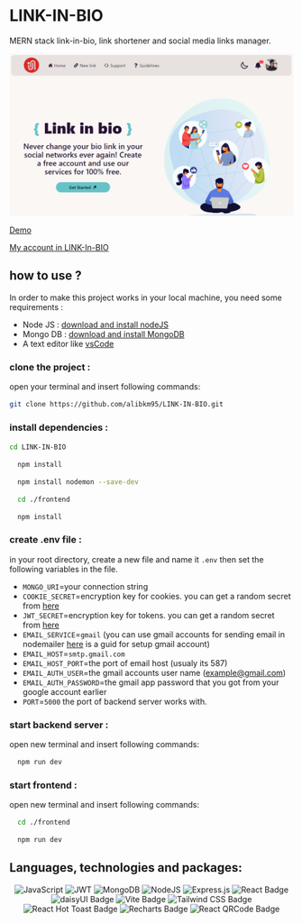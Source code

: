 # LINK-IN-BIO
MERN stack link-in-bio, link shortener and social media links manager.

![screenshot](https://raw.githubusercontent.com/alibkm95/LINK-IN-BIO/main/Screenshot.png)

[Demo](https://link-in-bio-zg67.onrender.com)

[My account in LINK-In-BIO](https://link-in-bio-zg67.onrender.com/u/alibkm95)

## how to use ?
In order to make this project works in your local machine, you need some requirements :

- Node JS : [download and install nodeJS](https://nodejs.org/en)
- Mongo DB : [download and install MongoDB](https://www.mongodb.com/docs/manual/installation/)
- A text editor like [vsCode](https://code.visualstudio.com/)

### clone the project :
open your terminal and insert following commands:
```bash
git clone https://github.com/alibkm95/LINK-IN-BIO.git
```

### install dependencies :
```bash
cd LINK-IN-BIO
```
```bash
  npm install
```
```bash
  npm install nodemon --save-dev
```
```bash
  cd ./frontend
```
```bash
  npm install
```

### create .env file :
in your root directory, create a new file and name it `.env` then set the following variables in the file.

- `MONGO_URI`=your connection string
- `COOKIE_SECRET`=encryption key for cookies. you can get a random secret from [here](https://randomkeygen.com/)
- `JWT_SECRET`=encryption key for tokens. you can get a random secret from [here](https://randomkeygen.com/)
- `EMAIL_SERVICE`=`gmail` (you can use gmail accounts for sending email in nodemailer [here](https://medium.com/@y.mehnati_49486/how-to-send-an-email-from-your-gmail-account-with-nodemailer-837bf09a7628) is a guid for setup gmail account)
- `EMAIL_HOST`=`smtp.gmail.com`
- `EMAIL_HOST_PORT`=the port of email host (usualy its 587)
- `EMAIL_AUTH_USER`=the gmail accounts user name (example@gmail.com)
- `EMAIL_AUTH_PASSWORD`=the gmail app password that you got from your google account earlier
- `PORT`=`5000` the port of backend server works with.

### start backend server :
open new terminal and insert following commands:
```bash
  npm run dev
```

### start frontend :
open new terminal and insert following commands:
```bash
  cd ./frontend
```
```bash
  npm run dev
```

## Languages, technologies and packages:
<p align="center">
<img src="https://img.shields.io/badge/javascript-%23323330.svg?style=for-the-badge&logo=javascript&logoColor=%23F7DF1E" alt="JavaScript" />
<img src="https://img.shields.io/badge/JWT-black?style=for-the-badge&logo=JSON%20web%20tokens" alt="JWT" />
<img src="https://img.shields.io/badge/MongoDB-%234ea94b.svg?style=for-the-badge&logo=mongodb&logoColor=white" alt="MongoDB" />
<img src="https://img.shields.io/badge/node.js-6DA55F?style=for-the-badge&logo=node.js&logoColor=white" alt="NodeJS" />
<img src="https://img.shields.io/badge/express.js-%23404d59.svg?style=for-the-badge&logo=express&logoColor=%2361DAFB" alt="Express.js" />
<img src="https://img.shields.io/badge/react-%2320232a.svg?style=for-the-badge&logo=react&logoColor=%2361DAFB" alt="React Badge" />
<img src="https://img.shields.io/badge/daisyUI-%23345.svg?style=for-the-badge&logo=daisyui&logoColor=%23FFFFFF" alt="daisyUI Badge" />
<img src="https://img.shields.io/badge/vite-%23646.svg?style=for-the-badge&logo=vite&logoColor=%23FFFFFF" alt="Vite Badge" />
<img src="https://img.shields.io/badge/Tailwind%20CSS-%2338B2AC.svg?style=for-the-badge&logo=tailwind-css&logoColor=%23FFFFFF" alt="Tailwind CSS Badge" />
<img src="https://img.shields.io/badge/React%20Hot%20Toast-%23FFC107.svg?style=for-the-badge&logo=reacthottoast&logoColor=%23FFFFFF" alt="React Hot Toast Badge" />
<img src="https://img.shields.io/badge/Recharts-%2320232.svg?style=for-the-badge&logo=recharts&logoColor=%23FFFFFF" alt="Recharts Badge" />
<img src="https://img.shields.io/badge/React%20QRCode-%23007bff.svg?style=for-the-badge&logo=reactqrcode&logoColor=%23FFFFFF" alt="React QRCode Badge" />
</p>